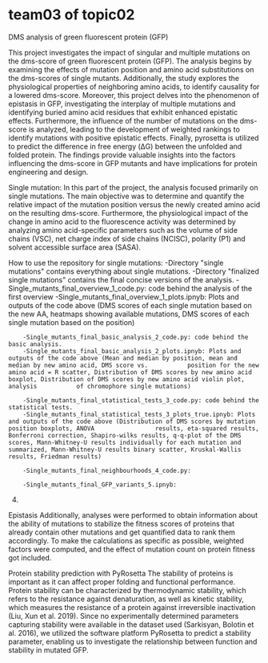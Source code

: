# team03 of topic02 
DMS analysis of green fluorescent protein (GFP)

This project investigates the impact of singular and multiple mutations on the dms-score of green fluorescent protein (GFP). The analysis begins by examining the effects of mutation position and amino acid substitutions on the dms-scores of single mutants. Additionally, the study explores the physiological properties of neighboring amino acids, to identify causality for a lowered dms-score. Moreover, this project delves into the phenomenon of epistasis in GFP, investigating the interplay of multiple mutations and identifying buried amino acid residues that exhibit enhanced epistatic effects. Furthermore, the influence of the number of mutations on the dms-score is analyzed, leading to the development of weighted rankings to identify mutations with positive epistatic effects. Finally, pyrosetta is utilized to predict the difference in free energy (ΔG) between the unfolded and folded protein. The findings provide valuable insights into the factors influencing the dms-score in GFP mutants and have implications for protein engineering and design.

Single mutation:
	In this part of the project, the analysis focused primarily on single mutations. The main objective was to determine and quantify the relative impact of the mutation 			position versus the newly created amino acid on the resulting dms-score. Furthermore, the physiological impact of the change in amino acid to the fluorescence activity was 	determined by analyzing amino acid-specific parameters such as the volume of side chains (VSC), net charge index of side chains (NCISC), polarity (P1) and solvent				accessible surface area (SASA).
 
How to use the repository for single mutations:
	-Directory "single mutations" contains everything about single mutations.
	-Directory "finalized single mutations" contains the final concise versions of the analysis.
    	-Single_mutants_final_overview_1_code.py: code behind the analysis of the first overview 
	 	-Single_mutants_final_overview_1_plots.ipnyb: Plots and outputs of the code above (DMS scores of each single mutation based on the new AA, heatmaps showing available 			 mutations, DMS scores of each single mutation based on the position)
   
	 	-Single_mutants_final_basic_analysis_2_code.py: code behind the basic analysis.
   		-Single_mutants_final_basic_analysis_2_plots.ipnyb: Plots and outputs of the code above (Mean and median by position, mean and median by new amino acid, DMS score vs. 			 position for the new amino acid = R scatter, Distribution of DMS scores by new amino acid boxplot, Distribution of DMS scores by new amino acid violin plot, analysis 			 of chromophore single mutations)
	 
	 	-Single_mutants_final_statistical_tests_3_code.py: code behind the statistical tests.
   		-Single_mutants_final_statistical_tests_3_plots_true.ipnyb: Plots and outputs of the code above (Distribution of DMS scores by mutation position boxplots, ANOVA 				 results, eta-squared results, Bonferroni correction, Shapiro-wilks results, q-q-plot of the DMS scores, Mann-Whitney-U results individually for each mutation and 				 summarized, Mann-Whitney-U results binary scatter, Kruskal-Wallis results, Friedman results)
	 
	 	-Single_mutants_final_neighbourhoods_4_code.py: 

   		-Single_mutants_final_GFP_variants_5.ipnyb: 
 4) 

Epistasis
Additionally, analyses were performed to obtain information about the ability of mutations to stabilize the fitness scores of proteins that already contain other mutations and get quantified data to rank them accordingly. To make the calculations as specific as possible, weighted factors were computed, and the effect of mutation count on protein fitness got included.

Protein stability prediction with PyRosetta 
The stability of proteins is important as it can affect proper folding and functional performance. Protein stability can be characterized by thermodynamic stability, which refers to the resistance against denaturation, as well as kinetic stability, which measures the resistance of a protein against irreversible inactivation (Liu, Xun et al. 2019). Since no experimentally determined parameters capturing stability were available in the dataset used (Sarkisyan, Bolotin et al. 2016), we utilized the software platform PyRosetta to predict a stability parameter, enabling us to investigate the relationship between function and stability in mutated GFP. 
